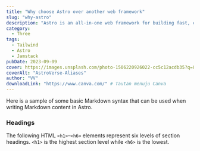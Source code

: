 ```yaml
---
title: "Why choose Astro over another web framework"
slug: "why-astro"
description: "Astro is an all-in-one web framework for building fast, content-focused websites."
category:
  - Three
tags:
  - Tailwind
  - Astro
  - Jamstack
pubDate: 2023-09-09
cover: https://images.unsplash.com/photo-1506220926022-cc5c12acdb35?q=80&w=1960&h=1102&auto=format&fit=crop&ixlib=rb-4.0.3&ixid=M3wxMjA3fDB8MHxwaG90by1wYWdlfHx8fGVufDB8fHx8fA%3D%3D
coverAlt: "AstroVerse-Aliases"
author: "VV"
downloadLink: "https://www.canva.com/" # Tautan menuju Canva
---
```


Here is a sample of some basic Markdown syntax that can be used when writing Markdown content in Astro.

### Headings

The following HTML `<h1>`–`<h6>` elements represent six levels of section headings. `<h1>` is the highest section level while `<h6>` is the lowest.
